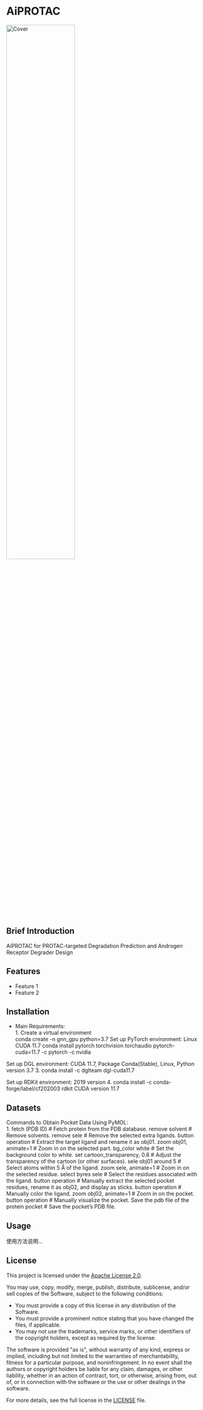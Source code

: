 # AiPROTAC

<img src="https://raw.githubusercontent.com/LiZhang30/AiPROTAC/blob/main/images/cover.png?raw=true" alt="Cover" width="60%" />

## Brief Introduction

AiPROTAC for PROTAC-targeted Degradation Prediction and Androgen Receptor Degrader Design

## Features

- Feature 1
- Feature 2

## Installation

- Main Requirements:
<br> 1. Create a virtual environment
<br> conda create -n gnn_gpu python=3.7
Set up PyTorch environment: Linux CUDA 11.7
conda install pytorch torchvision torchaudio pytorch-cuda=11.7 -c pytorch -c nvidia

Set up DGL environment: CUDA 11.7, Package Conda(Stable), Linux, Python version 3.7
3. conda install -c dglteam dgl-cuda11.7

Set up RDKit environment: 2019 version
4. conda install -c conda-forge/label/cf202003 rdkit
CUDA version 11.7

## Datasets

Commands to Obtain Pocket Data Using PyMOL:
<br> 1. fetch (PDB ID)  # Fetch protein from the PDB database.
remove solvent  # Remove solvents.
remove sele  # Remove the selected extra ligands.
button operation  # Extract the target ligand and rename it as obj01.
zoom obj01, animate=1  # Zoom in on the selected part.
bg_color white  # Set the background color to white.
set cartoon_transparency, 0.8  # Adjust the transparency of the cartoon (or other surfaces).
sele obj01 around 5  # Select atoms within 5 Å of the ligand.
zoom sele, animate=1  # Zoom in on the selected residue.
select byres sele  # Select the residues associated with the ligand.
button operation  # Manually extract the selected pocket residues, rename it as obj02, and display as sticks.
button operation  # Manually color the ligand.
zoom obj02, animate=1  # Zoom in on the pocket.
button operation  # Manually visualize the pocket.
Save the pdb file of the protein pocket  # Save the pocket’s PDB file.

## Usage

使用方法说明...

## License

This project is licensed under the [Apache License 2.0](LICENSE).

You may use, copy, modify, merge, publish, distribute, sublicense, and/or sell copies of the Software, subject to the following conditions:

- You must provide a copy of this license in any distribution of the Software.
- You must provide a prominent notice stating that you have changed the files, if applicable.
- You may not use the trademarks, service marks, or other identifiers of the copyright holders, except as required by the license.

The software is provided "as is", without warranty of any kind, express or implied, including but not limited to the warranties of merchantability, fitness for a particular purpose, and noninfringement. In no event shall the authors or copyright holders be liable for any claim, damages, or other liability, whether in an action of contract, tort, or otherwise, arising from, out of, or in connection with the software or the use or other dealings in the software.

For more details, see the full license in the [LICENSE](LICENSE) file.
